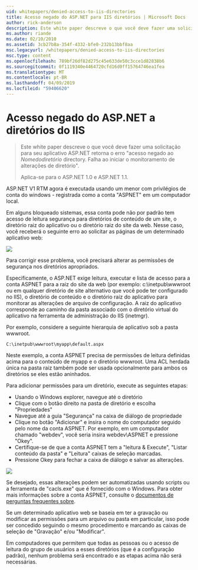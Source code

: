 ```yaml
---
uid: whitepapers/denied-access-to-iis-directories
title: Acesso negado do ASP.NET para IIS diretórios | Microsoft Docs
author: rick-anderson
description: Este white paper descreve o que você deve fazer uma solicitação para seu aplicativo ASP.NET retorna o erro "acesso negado ao diretório DirectoryName. Falha ao s...
ms.author: riande
ms.date: 02/10/2010
ms.assetid: 3cb27b8a-354f-4332-bfe0-232b13bbf8aa
msc.legacyurl: /whitepapers/denied-access-to-iis-directories
msc.type: content
ms.openlocfilehash: 789bf26df82d275c45e633de50c3cce1d82838b6
ms.sourcegitcommit: 0f1119340e4464720cfd16d0ff15764746ea1fea
ms.translationtype: MT
ms.contentlocale: pt-BR
ms.lasthandoff: 04/09/2019
ms.locfileid: "59406620"
---
```

# <a name="aspnet-denied-access-to-iis-directories"></a>Acesso negado do ASP.NET a diretórios do IIS

> Este white paper descreve o que você deve fazer uma solicitação para seu aplicativo ASP.NET retorna o erro "acesso negado ao *Nomedodiretório* directory. Falha ao iniciar o monitoramento de alterações de diretório".
> 
> Aplica-se para o ASP.NET 1.0 e ASP.NET 1.1.


ASP.NET V1 RTM agora é executada usando um menor com privilégios de conta do windows - registrada como a conta "ASPNET" em um computador local.

Em alguns bloqueado sistemas, essa conta pode não por padrão tem acesso de leitura segurança para diretórios de conteúdo de um site, o diretório raiz do aplicativo ou o diretório raiz do site da web. Nesse caso, você receberá o seguinte erro ao solicitar as páginas de um determinado aplicativo web:

![](denied-access-to-iis-directories/_static/image1.jpg)

Para corrigir esse problema, você precisará alterar as permissões de segurança nos diretórios apropriados.

Especificamente, o ASP.NET exige leitura, executar e lista de acesso para a conta ASPNET para a raiz do site da web (por exemplo: c:\inetpub\wwwroot ou em qualquer diretório de site alternativo que você pode ter configurado no IIS), o diretório de conteúdo e o diretório raiz do aplicativo para monitorar as alterações de arquivo de configuração. A raiz do aplicativo corresponde ao caminho da pasta associado com o diretório virtual do aplicativo na ferramenta de administração do IIS (inetmgr).

Por exemplo, considere a seguinte hierarquia de aplicativo sob a pasta wwwroot.

`C:\inetpub\wwwroot\myapp\default.aspx`

Neste exemplo, a conta ASPNET precisa de permissões de leitura definidas acima para o conteúdo de myapp e o diretório wwwroot. Uma ACL herdada única na pasta raiz também pode ser usada opcionalmente para ambos os diretórios se eles estão aninhados.

Para adicionar permissões para um diretório, execute as seguintes etapas:

- Usando o Windows explorer, navegue até o diretório
- Clique com o botão direito na pasta de diretório e escolha "Propriedades"
- Navegue até a guia "Segurança" na caixa de diálogo de propriedade
- Clique no botão "Adicionar" e insira o nome do computador seguido pelo nome da conta ASPNET. Por exemplo, em um computador chamado "webdev", você seria insira webdev\ASPNET e pressione "Okey".
- Certifique-se de que a conta ASPNET tem a "leitura &amp; Execute", "Listar conteúdo da pasta" e "Leitura" caixas de seleção marcadas.
- Pressione Okey para fechar a caixa de diálogo e salvar as alterações.

![](denied-access-to-iis-directories/_static/image2.jpg)

Se desejado, essas alterações podem ser automatizadas usando scripts ou a ferramenta de "cacls.exe" que é fornecido com o Windows. Para obter mais informações sobre a conta ASPNET, consulte o [documentos de perguntas frequentes sobre](https://go.microsoft.com/fwlink/?LinkId=5828).

Se um determinado aplicativo web se baseia em ter a gravação ou modificar as permissões para um arquivo ou pasta em particular, isso pode ser concedido seguindo o mesmo procedimento e marcando as caixas de seleção de "Gravação" e/ou "Modificar".

Em computadores que permitem que todas as pessoas ou o acesso de leitura do grupo de usuários a esses diretórios (que é a configuração padrão), nenhum problema será encontrado e as etapas acima não será necessárias.
